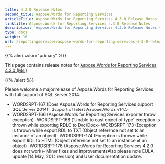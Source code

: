 ```yaml
---
title: 4.3.0 Release Notes
second_title: Aspose.Words for Reporting Services
articleTitle: Aspose.Words for Reporting Services 4.3.0 Release Notes
linktitle: Aspose.Words for Reporting Services 4.3.0 Release Notes
description: "Aspose.Words for Reporting Services 4.3.0 Release Notes – the latest updates and fixes."
type: docs
weight: 10
url: /reportingservices/aspose-words-for-reporting-services-4-3-0-release-notes/
---
```


{{% alert color="primary" %}}

This page contains release notes for [Aspose.Words for Reporting Services 4.3.0 (Msi)](https://releases.aspose.com/words/reportingservices/new-releases/aspose.words-for-reporting-services-4.3.0-msi/)

{{% /alert %}}

Please welcome a major release of Aspose.Words for Reporting Services with full support of SQL Server 2014.

- WORDSRPT-167 (Does Aspose.Words for Reporting Services support SQL Server 2014)- Support of latest Aspose.Words v14.5
- WORDSRPT-166 (Aspose.Words for Reporting Services exporter throw exception)- WORDSRPT-168 ('Unable to cast object of type' exception is thrown while exporting RDLC to Doc/Docx- WORDSRPT-173 (Exception is thrown while export RDL to TXT (Object reference not set to an instance of an object)- WORDSRPT-174 (Exception is thrown while export RDL to HTML (Object reference not set to an instance of an object)- WORDSRPT-176 (Aspose.Words for Reporting Services 4.2.0 does not work)- Minor fixes and improvementsAlso please note EULA update (14 May, 2014 revision) and User documentation update.
